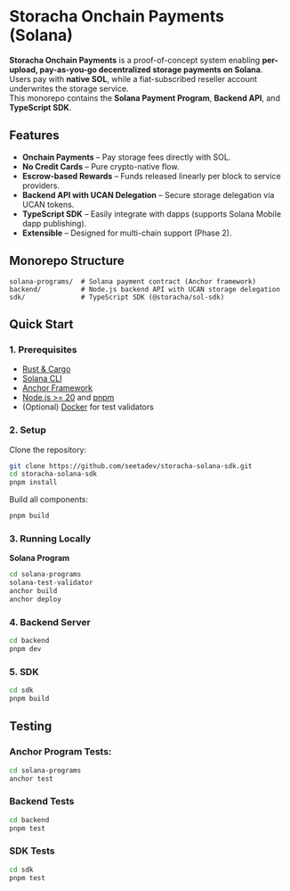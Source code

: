 # Storacha Onchain Payments (Solana)

**Storacha Onchain Payments** is a proof-of-concept system enabling **per-upload, pay-as-you-go decentralized storage payments on Solana**.  
Users pay with **native SOL**, while a fiat-subscribed reseller account underwrites the storage service.  
This monorepo contains the **Solana Payment Program**, **Backend API**, and **TypeScript SDK**.

## Features

- **Onchain Payments** – Pay storage fees directly with SOL.
- **No Credit Cards** – Pure crypto-native flow.
- **Escrow-based Rewards** – Funds released linearly per block to service providers.
- **Backend API with UCAN Delegation** – Secure storage delegation via UCAN tokens.
- **TypeScript SDK** – Easily integrate with dapps (supports Solana Mobile dapp publishing).
- **Extensible** – Designed for multi-chain support (Phase 2).

## Monorepo Structure

```
solana-programs/  # Solana payment contract (Anchor framework)
backend/          # Node.js backend API with UCAN storage delegation
sdk/              # TypeScript SDK (@storacha/sol-sdk)
```

## Quick Start

### **1. Prerequisites**

- [Rust & Cargo](https://www.rust-lang.org/tools/install)
- [Solana CLI](https://docs.solana.com/cli/install-solana-cli)
- [Anchor Framework](https://book.anchor-lang.com/chapter_2/installation.html)
- [Node.js >= 20](https://nodejs.org/en/) and [pnpm](https://pnpm.io/installation)
- (Optional) [Docker](https://www.docker.com/) for test validators

### **2. Setup**

Clone the repository:

```bash
git clone https://github.com/seetadev/storacha-solana-sdk.git
cd storacha-solana-sdk
pnpm install
```

Build all components:

```bash
pnpm build
```

### **3. Running Locally**

**Solana Program**

```bash
cd solana-programs
solana-test-validator
anchor build
anchor deploy
```

### **4. Backend Server**

```bash
cd backend
pnpm dev
```

### **5. SDK**

```bash
cd sdk
pnpm build
```

## Testing

### **Anchor Program Tests:**

```bash
cd solana-programs
anchor test
```

### **Backend Tests**

```bash
cd backend
pnpm test
```

### **SDK Tests**

```bash
cd sdk
pnpm test
```
